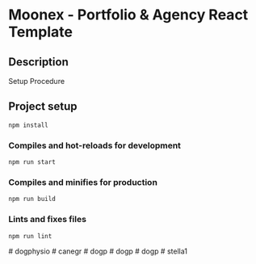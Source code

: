 # Moonex - Portfolio & Agency React Template

## Description

Setup Procedure

## Project setup

```
npm install
```

### Compiles and hot-reloads for development

```
npm run start
```

### Compiles and minifies for production

```
npm run build
```

### Lints and fixes files

```
npm run lint
```
#   d o g p h y s i o  
 #   c a n e g r  
 #   d o g p  
 #   d o g p  
 #   d o g p  
 #   s t e l l a 1  
 